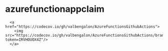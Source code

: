 # azurefunctionappclaim


      <a href="https://codecov.io/gh/valbengalon/AzureFunctionsGithubActions">
        <img src="https://codecov.io/gh/valbengalon/AzureFunctionsGithubActions/branch/main/graph/badge.svg?token=IRVHOUOX4Z"/>
      </a>
    
